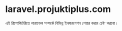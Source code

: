 # laravel.projuktiplus.com
এই রিপোজিটরিতে লারাভেল সম্পর্কে বিভিন্ন ইনফরমেশন শেয়ার করার চেষ্টা করবো।
